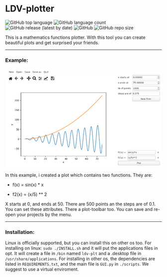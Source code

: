 # LDV-plotter
![GitHub top language](https://img.shields.io/github/languages/top/Py-GNU-Unix/LDV-plotter?color=dark-green&style=flat-square) ![GitHub language count](https://img.shields.io/github/languages/count/Py-GNU-Unix/LDV-plotter?style=flat-square) ![GitHub release (latest by date)](https://img.shields.io/github/v/release/Py-GNU-Unix/LDV-plotter?color=blueviolet&style=flat-square) ![GitHub](https://img.shields.io/github/license/Py-GNU-Unix/oopygame?color=dark-green&style=flat-square) ![GitHub repo size](https://img.shields.io/github/repo-size/Py-GNU-Unix/LDV-plotter?style=flat-square)

This is a mathematics functions plotter. With this tool you can create beautiful plots and get surprised your friends.

---

### Example:

![Screenshot](./images/ldv-plt.png)

In this example, i created a plot which contains two functions. They are:

* f(x) = sin(x) * x

* f2(x) = (x/5) ** 2

X starts at 0, and ends at 50. There are 500 points an the steps are of 0.1.  You can set these attributes. There a plot-toolbar too. You can save and re-open your projects by the menu.

---

### Installation:

Linux is officially supported, but you can install this on other os too. For installing on linux: `sudo ./INSTALL.sh` and it will put the applications files in opt. It will create a file in `/bin` named `ldv-plt` and a .desktop file in `/usr/share/applications`. For installing in other os, the dependencies are listed in `REQUIREMENTS.txt`, and the main file is `GUI.py` in `./scripts`. We suggest to use a virtual enviroment.
